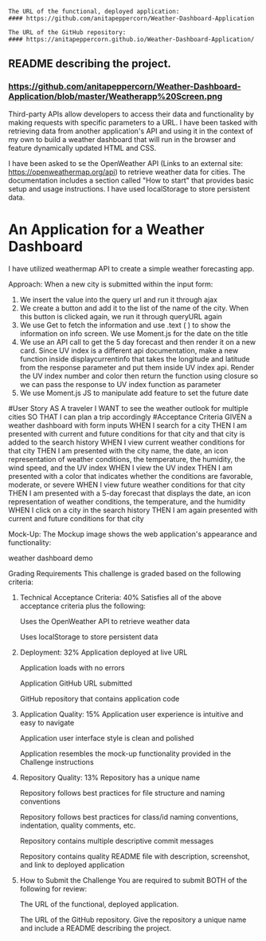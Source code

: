     The URL of the functional, deployed application:
    #### https://github.com/anitapeppercorn/Weather-Dashboard-Application

    The URL of the GitHub repository: 
    #### https://anitapeppercorn.github.io/Weather-Dashboard-Application/
    
## README describing the project.
### https://github.com/anitapeppercorn/Weather-Dashboard-Application/blob/master/Weatherapp%20Screen.png

Third-party APIs allow developers to access their data and functionality by making requests with specific parameters to a URL. I have been tasked with retrieving data from another application's API and using it in the context of my own to build a weather dashboard that will run in the browser and feature dynamically updated HTML and CSS.

I have been asked to se the OpenWeather API (Links to an external site: https://openweathermap.org/api) to retrieve weather data for cities. The documentation includes a section called "How to start" that provides basic setup and usage instructions. I have used localStorage to store persistent data.
# An Application for a Weather Dashboard
I have utilized weathermap API to create a simple weather forecasting app. 

Approach:
When a new city is submitted within the input form: 
1.  We insert the value into the query url and run it through ajax
2.  We create a button and add it to the list of the name of the city. When this button is clicked again, we  run it through queryURL again
3.  We use Get to fetch the information and use .text ( ) to show the information on info screen. We use Moment.js for the date on the title
4.  We use an API call to get the 5 day forecast and then render it on  a new card. Since UV index is a different api documentation, make a new function inside displaycurrentinfo that takes the longitude and latitude from the response parameter and put them inside UV index api. Render the UV index number and color  then return the function using closure so we can pass the response to UV index function as parameter
5. We use Moment.js JS to manipulate add feature to set the future date

#User Story
AS A traveler
I WANT to see the weather outlook for multiple cities
SO THAT I can plan a trip accordingly
#Acceptance Criteria
GIVEN a weather dashboard with form inputs
WHEN I search for a city
THEN I am presented with current and future conditions for that city and that city is added to the search history
WHEN I view current weather conditions for that city
THEN I am presented with the city name, the date, an icon representation of weather conditions, the temperature, the humidity, the wind speed, and the UV index
WHEN I view the UV index
THEN I am presented with a color that indicates whether the conditions are favorable, moderate, or severe
WHEN I view future weather conditions for that city
THEN I am presented with a 5-day forecast that displays the date, an icon representation of weather conditions, the temperature, and the humidity
WHEN I click on a city in the search history
THEN I am again presented with current and future conditions for that city

Mock-Up: The Mockup image shows the web application's appearance and functionality:

weather dashboard demo

Grading Requirements
This challenge is graded based on the following criteria:

1. Technical Acceptance Criteria: 40%
    Satisfies all of the above acceptance criteria plus the following:

    Uses the OpenWeather API to retrieve weather data

    Uses localStorage to store persistent data

2. Deployment: 32%
    Application deployed at live URL

    Application loads with no errors

    Application GitHub URL submitted

    GitHub repository that contains application code

3. Application Quality: 15%
    Application user experience is intuitive and easy to navigate

    Application user interface style is clean and polished

    Application resembles the mock-up functionality provided in the Challenge instructions

4. Repository Quality: 13%
    Repository has a unique name

    Repository follows best practices for file structure and naming conventions

    Repository follows best practices for class/id naming conventions, indentation, quality comments, etc.

    Repository contains multiple descriptive commit messages

    Repository contains quality README file with description, screenshot, and link to deployed application

5. How to Submit the Challenge
    You are required to submit BOTH of the following for review:

    The URL of the functional, deployed application.

    The URL of the GitHub repository. Give the repository a unique name and include a README describing the project.



